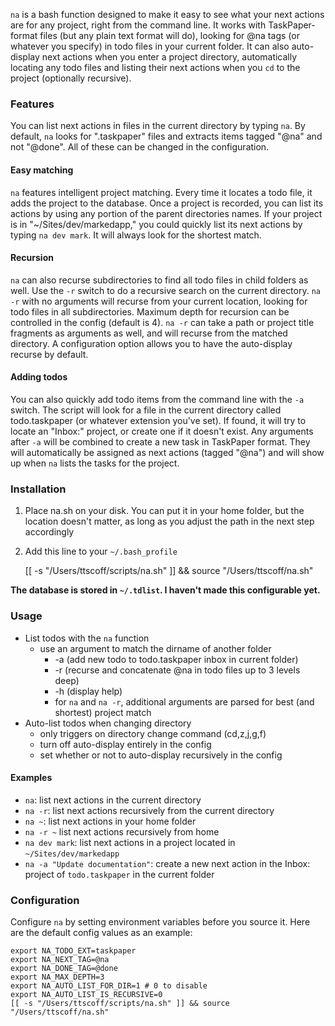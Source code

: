 `na` is a bash function designed to make it easy to see what your next actions are for any project, right from the command line. It works with TaskPaper-format files (but any plain text format will do), looking for @na tags (or whatever you specify) in todo files in your current folder. It can also auto-display next actions when you enter a project directory, automatically locating any todo files and listing their next actions when you `cd` to the project (optionally recursive).

### Features

You can list next actions in files in the current directory by typing `na`. By default, `na` looks for ".taskpaper" files and extracts items tagged "@na" and not "@done". All of these can be changed in the configuration.

#### Easy matching

`na` features intelligent project matching. Every time it locates a todo file, it adds the project to the database. Once a project is recorded, you can list its actions by using any portion of the parent directories names. If your project is in "~/Sites/dev/markedapp," you could quickly list its next actions by typing `na dev mark`. It will always look for the shortest match.

#### Recursion

`na` can also recurse subdirectories to find all todo files in child folders as well. Use the `-r` switch to do a recursive search on the current directory. `na -r` with no arguments will recurse from your current location, looking for todo files in all subdirectories. Maximum depth for recursion can be controlled in the config (default is 4). `na -r` can take a path or project title fragments as arguments as well, and will recurse from the matched directory. A configuration option allows you to have the auto-display recurse by default.

#### Adding todos

You can also quickly add todo items from the command line with the `-a` switch. The script will look for a file in the current directory called todo.taskpaper (or whatever extension you've set). If found, it will try to locate an "Inbox:" project, or create one if it doesn't exist. Any arguments after `-a` will be combined to create a new task in TaskPaper format. They will automatically be assigned as next actions (tagged "@na") and will show up when `na` lists the tasks for the project.

### Installation

 1. Place na.sh on your disk. You can put it in your home folder, but the location doesn't matter, as long as you adjust the path in the next step accordingly
 2. Add this line to your `~/.bash_profile`
		 
	[[ -s "/Users/ttscoff/scripts/na.sh" ]] && source "/Users/ttscoff/na.sh"

**The database is stored in `~/.tdlist`. I haven't made this configurable yet.**

### Usage

* List todos with the `na` function
  * use an argument to match the dirname of another folder
	* -a (add new todo to todo.taskpaper inbox in current folder)
	* -r (recurse and concatenate @na in todo files up to 3 levels deep)
	* -h (display help)
	* for `na` and `na -r`, additional arguments are parsed for best (and shortest) project match
* Auto-list todos when changing directory
	* only triggers on directory change command (cd,z,j,g,f)
	* turn off auto-display entirely in the config
	* set whether or not to auto-display recursively in the config

#### Examples

* `na`: list next actions in the current directory
* `na -r`: list next actions recursively from the current directory
* `na ~`: list next actions in your home folder
* `na -r ~` list next actions recursively from home
* `na dev mark`: list next actions in a project located in `~/Sites/dev/markedapp`
* `na -a "Update documentation"`: create a new next action in the Inbox: project of `todo.taskpaper` in the current folder

### Configuration

Configure `na` by setting environment variables before you source it. Here are the default config values as an example:

	export NA_TODO_EXT=taskpaper
	export NA_NEXT_TAG=@na
	export NA_DONE_TAG=@done
	export NA_MAX_DEPTH=3
	export NA_AUTO_LIST_FOR_DIR=1 # 0 to disable
	export NA_AUTO_LIST_IS_RECURSIVE=0
	[[ -s "/Users/ttscoff/scripts/na.sh" ]] && source "/Users/ttscoff/na.sh"
